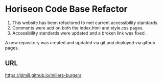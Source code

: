 # Horiseon Code Base Refactor

1. This website has been refactored to met current accessibility standards.
2. Comments were add on both the index.html and style.css pages.
3. Accessibility standards were updated and a broken link was fixed.

A new repository was created and updated via git and deployed via github pages.

## URL

https://jdmill.github.io/millers-burgers